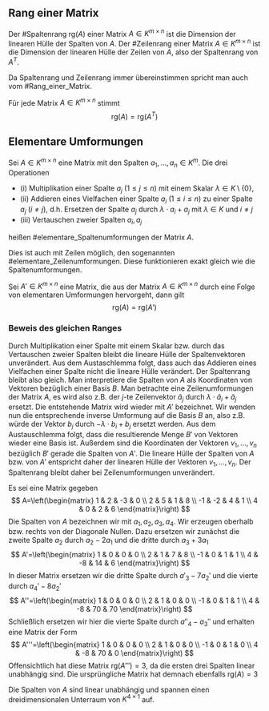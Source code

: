 ## Rang einer Matrix
Der #Spaltenrang $\text{rg}(A)$ einer Matrix $A\in K^{m\times n}$ ist die Dimension der linearen Hülle der Spalten von $A$. Der #Zeilenrang einer Matrix $A\in K^{m\times n}$ ist die Dimension der linearen Hülle der Zeilen von $A$, also der Spaltenrang von $A^{T}$.

Da Spaltenrang und Zeilenrang immer übereinstimmen spricht man auch vom #Rang_einer_Matrix. 

Für jede Matrix $A\in K^{m\times n}$ stimmt
$$
\text{rg}(A)=\text{rg}(A^{T})
$$
## Elementare Umformungen
Sei $A \in K^{m\times n}$ eine Matrix mit den Spalten $a_{1},\dots,a_{n}\in K^{m}$. Die drei Operationen

- (i) Multiplikation einer Spalte $a_{j} ~(1\leq j\leq n)$ mit einem Skalar $\lambda\in K\setminus\{ 0 \}$,
- (ii) Addieren eines Vielfachen einer Spalte $a_{i}~(1\leq i\leq n)$ zu einer Spalte $a_{j}~(i\not=j)$, d.h. Ersetzen der Spalte $a_{j}$ durch $\lambda \cdot a_{i}+a_{j}$ mit $\lambda\in K$ und $i\not=j$
- (iii) Vertauschen zweier Spalten $a_{i},a_{j}$

heißen #elementare_Spaltenumformungen der Matrix $A$.

Dies ist auch mit Zeilen möglich, den sogenannten #elementare_Zeilenumformungen. Diese funktionieren exakt gleich wie die Spaltenumformungen.

Sei $A'\in K^{m\times n}$ eine Matrix, die aus der Matrix $A\in K^{m\times n}$ durch eine Folge von elementaren Umformungen hervorgeht, dann gilt
$$
\text{rg}(A)=\text{rg}(A')
$$
### Beweis des gleichen Ranges
Durch Multiplikation einer Spalte mit einem Skalar bzw. durch das Vertauschen zweier Spalten bleibt die lineare Hülle der Spaltenvektoren unverändert. Aus dem Austaschlemma folgt, dass auch das Addieren eines Vielfachen einer Spalte nicht die lineare Hülle verändert. Der Spaltenrang bleibt also gleich.
Man interpretiere die Spalten von $A$ als Koordinaten von Vektoren bezüglich einer Basis $B$. Man betrachte eine Zeilenumformungen der Matrix $A$, es wird also z.B. der $j$-te Zeilenvektor $\tilde{a}_{j}$ durch $\lambda \cdot  \tilde{a}_{i}+\tilde{a}_{j}$ ersetzt. Die entstehende Matrix wird wieder mit $A'$ bezeichnet. Wir wenden nun die entsprechende inverse Umformung auf die Basis $B$ an, also z.B. würde der Vektor $b_{j}$ durch $-\lambda \cdot b_{i}+b_{j}$ ersetzt werden. Aus dem Austauschlemma folgt, dass die resultierende Menge $B'$ von Vektoren wieder eine Basis ist. Außerdem sind die Koordinaten der Vektoren $v_{1},\dots,v_{n}$ bezüglich $B'$ gerade die Spalten von $A'$. Die lineare Hülle der Spalten von $A$ bzw. von $A'$ entspricht daher der linearen Hülle der Vektoren $v_{1},\dots,v_{n}$. Der Spaltenrang bleibt daher bei Zeilenumformungen unverändert.

Es sei eine Matrix gegeben
$$
A=\left(\begin{matrix}
1 & 2 & -3 & 0 \\
2 & 5 & 1 & 8 \\
-1 & -2 & 4 & 1 \\
4 & 0 & 2 & 6
\end{matrix}\right)
$$
Die Spalten von $A$ bezeichnen wir mit $a_{1},a_{2},a_{3},a_{4}$. Wir erzeugen oberhalb bzw. rechts von der Diagonale Nullen. Dazu ersetzen wir zunächst die zweite Spalte $a_{2}$ durch $a_{2}-2a_{1}$ und die dritte durch $a_{3}+3a_{1}$
$$
A'=\left(\begin{matrix}
1 & 0 & 0 & 0 \\
2 & 1 & 7 & 8 \\
-1 & 0 & 1 & 1  \\
4 & -8 & 14 & 6
\end{matrix}\right)
$$
In dieser Matrix ersetzen wir die dritte Spalte durch $a'_{3}-7a_{2}'$ und die vierte durch $a_{4}'-8a_{2}'$
$$
A''=\left(\begin{matrix}
1 & 0 & 0 & 0 \\
2 & 1 & 0 & 0 \\
-1 & 0 & 1 & 1 \\
4 & -8 & 70 & 70
\end{matrix}\right)
$$
Schließlich ersetzen wir hier die vierte Spalte durch $a''_{4}-a_{3}''$ und erhalten eine Matrix der Form
$$
A'''=\left(\begin{matrix}
1 & 0 & 0 & 0 \\
2 & 1 & 0 & 0 \\
-1 & 0 & 1 & 0 \\
4 & -8 & 70 & 0
\end{matrix}\right)
$$
Offensichtlich hat diese Matrix $\text{rg}(A''')=3$, da die ersten drei Spalten linear unabhängig sind. Die ursprüngliche Matrix hat demnach ebenfalls $\text{rg}(A)=3$

Die Spalten von $A$ sind linear unabhängig und spannen einen dreidimensionalen Unterraum von $K^{4\times 1}$ auf.

